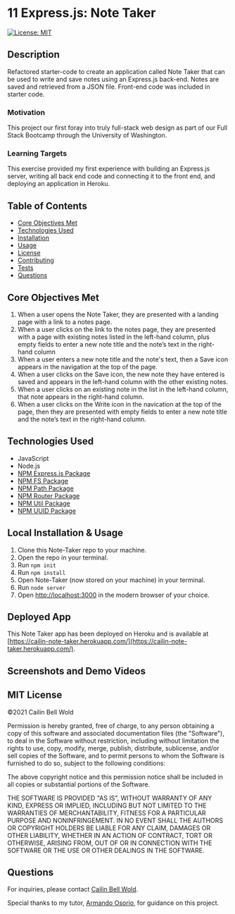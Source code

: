 # 11 Express.js: Note Taker

[![License: MIT](https://img.shields.io/github/license/CailinBellWold/Team-Profile-Generator?style=plastic)](https://opensource.org/licenses/MIT)

## Description 

Refactored starter-code to create an application called Note Taker that can be used to write and save notes using an Express.js back-end. Notes are saved and retrieved from a JSON file. Front-end code was included in starter code.  

### Motivation
This project our first foray into truly full-stack web design as part of our Full Stack Bootcamp through the University of Washington. 

### Learning Targets
This exercise provided my first experience with building an Express.js server, writing all back end code and connecting it to the front end, and deploying an application in Heroku.

## Table of Contents
- [Core Objectives Met](#Core)
- [Technologies Used](#Technologies)
- [Installation](#Installation)
- [Usage](#Usage)
- [License](#MIT)
- [Contributing](#Contributing)
- [Tests](#Tests)
- [Questions](#Questions)

## Core Objectives Met

1. When a user opens the Note Taker, they are presented with a landing page with a link to a notes page. 
2. When a user clicks on the link to the notes page, they are presented with a page with existing notes listed in the left-hand column, plus empty fields to enter a new note title and the note’s text in the right-hand column
3. When a user enters a new note title and the note's text, then a Save icon appears in the navigation at the top of the page.
4. When a user clicks on the Save icon, the new note they have entered is saved and appears in the left-hand column with the other existing notes.
5. When a user clicks on an existing note in the list in the left-hand column, that note appears in the right-hand column.
6. When a user clicks on the Write icon in the navication at the top of the page, then they are presented with empty fields to enter a new note title and the note’s text in the right-hand column. 

## Technologies Used
- JavaScript
- Node.js
- [NPM Express.js Package](https://www.npmjs.com/package/express)
- [NPM FS Package](https://www.npmjs.com/package/fs)
- [NPM Path Package](https://www.npmjs.com/package/path)
- [NPM Router Package](https://www.npmjs.com/package/router)
- [NPM Util Package](https://www.npmjs.com/package/util)
- [NPM UUID Package](https://www.npmjs.com/package/uuid)

## Local Installation & Usage

1. Clone this Note-Taker repo to your machine.
2. Open the repo in your terminal.
3. Run ```npm init```
4. Run ```npm install```
5. Open Note-Taker (now stored on your machine) in your terminal.
6. Run ``` node server ```
7. Open [http://localhost:3000](http://localhost:3000) in the modern browser of your choice.

## Deployed App
This Note Taker app has been deployed on Heroku and is available at [https://cailin-note-taker.herokuapp.com/](https://cailin-note-taker.herokuapp.com/).

## Screenshots and Demo Videos 

<!-- [VIDEO LINK | Full Application Demonstration](https://youtu.be/kuflGg4qf1A)  <br /> 
DESCRIPTION: *Running tests, then creating a My-Team HTML file by following the in-terminal prompts. Verifying that the My-Team file is created and meets project requirements.*

SCREENSHOT | *Demo console*

![My-Team Console screenshot.](./images/My_Team_Console_Screenshot.PNG)

SCREENSHOT | *Demo My Team HTML file* 

![My-Team.html output screenshot.](./images/My_Team_HTML_Screenshot.png) -->

## MIT License
&copy;2021 Cailin Bell Wold

Permission is hereby granted, free of charge, to any person obtaining a copy
of this software and associated documentation files (the "Software"), to deal
in the Software without restriction, including without limitation the rights
to use, copy, modify, merge, publish, distribute, sublicense, and/or sell
copies of the Software, and to permit persons to whom the Software is
furnished to do so, subject to the following conditions:

The above copyright notice and this permission notice shall be included in all
copies or substantial portions of the Software.

THE SOFTWARE IS PROVIDED "AS IS", WITHOUT WARRANTY OF ANY KIND, EXPRESS OR
IMPLIED, INCLUDING BUT NOT LIMITED TO THE WARRANTIES OF MERCHANTABILITY,
FITNESS FOR A PARTICULAR PURPOSE AND NONINFRINGEMENT. IN NO EVENT SHALL THE
AUTHORS OR COPYRIGHT HOLDERS BE LIABLE FOR ANY CLAIM, DAMAGES OR OTHER
LIABILITY, WHETHER IN AN ACTION OF CONTRACT, TORT OR OTHERWISE, ARISING FROM,
OUT OF OR IN CONNECTION WITH THE SOFTWARE OR THE USE OR OTHER DEALINGS IN THE
SOFTWARE.

## Questions
For inquiries, please contact [Cailin Bell Wold](https://github.com/CailinBellWold).

Special thanks to my tutor, [Armando Osorio](https://github.com/mandoosorio), for guidance on this project.